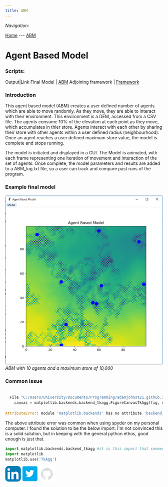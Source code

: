 ```yaml
---
title: ABM
---
```


*Navigation:*

[Home](https://adamjohnst21.github.io/website/) --- [ABM](https://adamjohnst21.github.io/agent_based_model/)




# Agent Based Model
 
 
### Scripts:
Output|Link
Final Model | [ABM](https://github.com/adamjohnst21/agent_based_model/raw/master/finalModel.py)
Adjoining framework | [Framework](https://github.com/adamjohnst21/agent_based_model/raw/master/agentframework.py)
 
 
### Introduction
 
This agent based model (ABM) creates a user defined number of agents which are able to move randomly. As they move, they are able to interact with their environment. This environment is a DEM, accessed from a CSV file. The agents consume 10% of the elevation at each point as they move, which accumulates in thier store. Agents interact with each other by sharing their store with other agents within a user defined radius (neighbourhood). Once an agent reaches a user defined maximum store value, the model is complete and stops running. 

The model is initiated and displayed in a GUI. The Model is animated, with each frame representing one iteration of movement and interaction of the set of agents. Once complete, the model parameters and results are added to a ABM_log.txt file, so a user can track and compare past runs of the program. 
 
 
### Example final model
 
![model](https://github.com/adamjohnst21/agent_based_model/blob/master/docs/fModel.PNG?raw=true)
*ABM with 10 agents and a maximum store of 10,000*
 
 
### Common issue
```python

  File "C:/Users/University/Documents/Programming/adamjohnst21.github.io/agent_based_model/model9.py", line 96, in <module>
    canvas = matplotlib.backends.backend_tkagg.FigureCanvasTkAgg(fig, master=root)

AttributeError: module 'matplotlib.backends' has no attribute 'backend_tkagg'
``` 
The above attribute error was common when using spyder on my personal computer. I found the solution to be the below import. I'm not convinced this is a solid solution, but in keeping with the general python ethos, good enough is just that.

```python
import matplotlib.backends.backend_tkagg #it is this import that seemed to fix the error
import matplotlib
matplotlib.use('TkAgg')
``` 
 
 
[![linkedinLogo](https://github.com/adamjohnst21/agent_based_model/blob/master/docs/linkedin.png?raw=true)](https://www.linkedin.com/in/adamjohnstonuk/) [![TwitterLogo](https://github.com/adamjohnst21/agent_based_model/blob/master/docs/twitter.jpg?raw=true)](https://twitter.com/adamjohnst21) [![GitLogo](https://github.com/adamjohnst21/agent_based_model/blob/master/docs/git.png?raw=true)](https://github.com/adamjohnst21)
